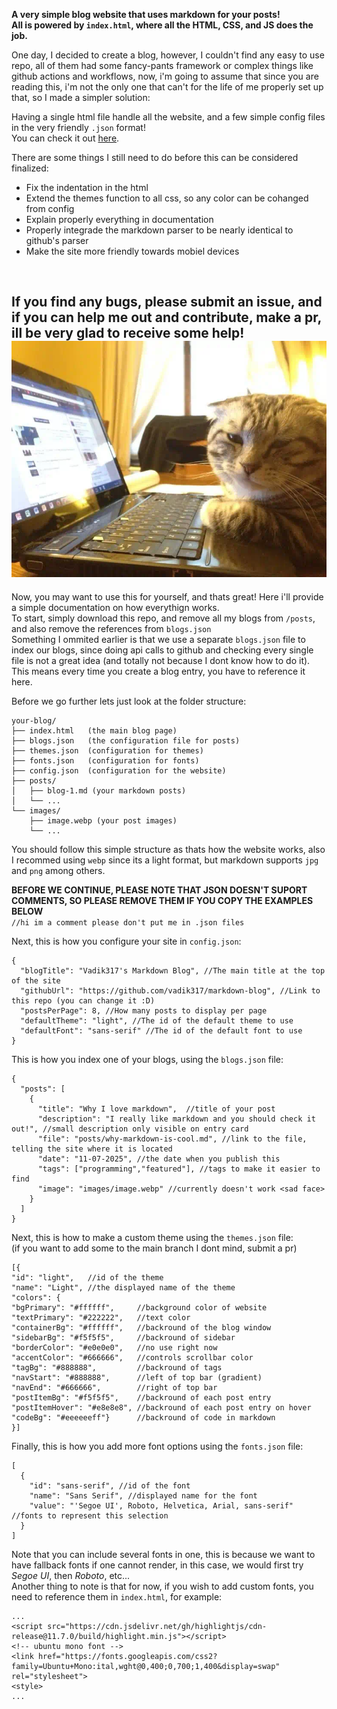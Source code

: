 **A very simple blog website that uses markdown for your posts!  
All is powered by  `index.html`, where all the HTML, CSS, and JS does the job.**  

One day, I decided to create a blog, however, I couldn't find any easy to use repo, all of them had some fancy-pants framework or complex things like github actions and workflows, now, i'm going to assume that since you are reading this, i'm not the only one that can't for the life of me properly set up that, so I made a simpler solution:  

Having a single html file handle all the website, and a few simple config files in the very friendly `.json` format!  
You can check it out [here](https://vadik317.github.io/markdown-blog/).

There are some things I still need to do before this can be considered finalized:
* Fix the indentation in the html
* Extend the themes function to all css, so any color can be cohanged from config
* Explain properly everything in documentation
* Properly integrade the markdown parser to be nearly identical to github's parser  
* Make the site more friendly towards mobiel devices

</br>

If you find any bugs, please submit an issue, and if you can help me out and contribute, make a pr, ill be very glad to receive some help!  
![Damn the image didn't load, it was supposed to be a cat in front of a laptop](/images/cat-sitting-on-laptop.webp)
---

Now, you may want to use this for yourself, and thats great! Here i'll provide a simple documentation on how everythign works.  
To start, simply download this repo, and remove all my blogs from `/posts`, and also remove the references from `blogs.json`  
Something I ommited earlier is that we use a separate `blogs.json` file to index our blogs, since doing api calls to github and checking every single file is not a great idea (and totally not because I dont know how to do it). This means every time you create a blog entry, you have to reference it here.

Before we go further lets just look at the folder structure:
```
your-blog/
├── index.html   (the main blog page)
├── blogs.json   (the configuration file for posts)
├── themes.json  (configuration for themes)
├── fonts.json   (configuration for fonts)
├── config.json  (configuration for the website)
├── posts/
│   ├── blog-1.md (your markdown posts)
│   └── ...       
└── images/
    ├── image.webp (your post images)
    └── ... 
```
You should follow this simple structure as thats how the website works, also I recommed using `webp` since its a light format, but markdown supports `jpg` and `png` among others.  

**BEFORE WE CONTINUE, PLEASE NOTE THAT JSON DOESN'T SUPORT COMMENTS, SO PLEASE REMOVE THEM IF YOU COPY THE EXAMPLES BELOW**  
`//hi im a comment please don't put me in .json files `

Next, this is how you configure your site in `config.json`:
```
{
  "blogTitle": "Vadik317's Markdown Blog", //The main title at the top of the site
  "githubUrl": "https://github.com/vadik317/markdown-blog", //Link to this repo (you can change it :D)
  "postsPerPage": 8, //How many posts to display per page
  "defaultTheme": "light", //The id of the default theme to use
  "defaultFont": "sans-serif" //The id of the default font to use
}
```  

This is how you index one of your blogs, using the `blogs.json` file:
```
{
  "posts": [
    {
      "title": "Why I love markdown",  //title of your post
      "description": "I really like markdown and you should check it out!", //small description only visible on entry card
      "file": "posts/why-markdown-is-cool.md", //link to the file, telling the site where it is located
      "date": "11-07-2025", //the date when you publish this
      "tags": ["programming","featured"], //tags to make it easier to find
      "image": "images/image.webp" //currently doesn't work <sad face>
    }
  ]
}
```

Next, this is how to make a custom theme using the `themes.json` file:  
(if you want to add some to the main branch I dont mind, submit a pr)  
```
[{
"id": "light",   //id of the theme
"name": "Light", //the displayed name of the theme
"colors": {
"bgPrimary": "#ffffff",     //background color of website
"textPrimary": "#222222",   //text color
"containerBg": "#ffffff",   //backround of the blog window
"sidebarBg": "#f5f5f5",     //backround of sidebar
"borderColor": "#e0e0e0",   //no use right now
"accentColor": "#666666",   //controls scrollbar color
"tagBg": "#888888",         //backround of tags
"navStart": "#888888",      //left of top bar (gradient)
"navEnd": "#666666",        //right of top bar
"postItemBg": "#f5f5f5",    //backround of each post entry
"postItemHover": "#e8e8e8", //backround of each post entry on hover
"codeBg": "#eeeeeeff"}      //backround of code in markdown  
}]
```

Finally, this is how you add more font options using the `fonts.json` file:
```
[
  {
    "id": "sans-serif", //id of the font
    "name": "Sans Serif", //displayed name for the font
    "value": "'Segoe UI', Roboto, Helvetica, Arial, sans-serif" //fonts to represent this selection
  }
]
```
Note that you can include several fonts in one, this is because we want to have fallback fonts if one cannot render, in this case, we would first try _Segoe UI_, then _Roboto_, etc...  
Another thing to note is that for now, if you wish to add custom fonts, you need to reference them in `index.html`, for example:
```
...
<script src="https://cdn.jsdelivr.net/gh/highlightjs/cdn-release@11.7.0/build/highlight.min.js"></script>
<!-- ubuntu mono font -->
<link href="https://fonts.googleapis.com/css2?family=Ubuntu+Mono:ital,wght@0,400;0,700;1,400&display=swap" rel="stylesheet">
<style>
...
```
